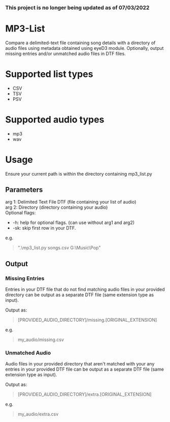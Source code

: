 ### This project is no longer being updated as of 07/03/2022

# MP3-List
Compare a delimited-text file containing song details with a directory of audio files using metadata obtained using eyeD3 module. Optionally, output missing entries and/or unmatched audio files in DTF files.

# Supported list types
<ul>
<li>CSV</li>
<li>TSV</li>
<li>PSV</li>
</ul>

# Supported audio types
<ul>
<li>mp3</li>
<li>wav</li>
</ul>

# Usage

Ensure your current path is within the directory containing mp3_list.py

## Parameters
arg 1: Delimited Text File DTF (file containing your list of audio)<br>
arg 2: Directory (directory containing your audio)<br>
Optional flags:<br>
<ul>
<li>-h: help for optional flags. (can use without arg1 and arg2)</li>
<li>-sk: skip first row in your DTF.</li> 
</ul>

e.g. 
>".\mp3_list.py songs.csv G:\Music\Pop"

## Output
### Missing Entries
Entries in your DTF file that do not find matching audio files in your provided directory can be output as a separate DTF file (same extension type as input). 

Output as: 

>[PROVIDED_AUDIO_DIRECTORY]/missing.[ORIGINAL_EXTENSION]

e.g. 

>my_audio/missing.csv


### Unmatched Audio
Audio files in your provided directory that aren't matched with your any entries in your provided DTF file can be output as a separate DTF file (same extension type as input).

Output as: 

>[PROVIDED_AUDIO_DIRECTORY]/extra.[ORIGINAL_EXTENSION]

e.g. 

>my_audio/extra.csv
